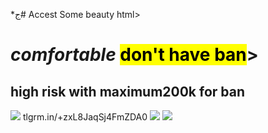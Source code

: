 *ج# Accest
Some beauty
html>
<head>
<meta charset="utf–8">
<title>Fc 24 <br>ul &nbs; coin </title>
</head>
<body>
<h1><i>comfortable</i> <mark>don't have ban</mark>></h1>
<h2>high risk with <b>maximum200k for ban</b></h2>
 <img src="images/Picsart_24-08-22_22-34-52-064.png">
  
<href>
tlgrm.in/+zxL8JaqSj4FmZDA0

</href>
<img src="images/Picsart_24-08-22_22-34-52-064.png">


<img src="images/Picsart_24-08-22_22-34-52-064.png">


